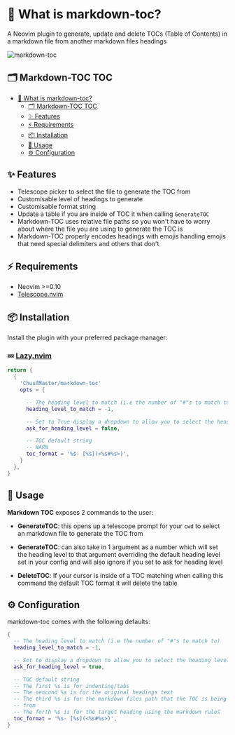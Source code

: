 # 🧐 What is markdown-toc?

A Neovim plugin to generate, update and delete TOCs (Table of Contents) in a
markdown file from another markdown files headings

![markdown-toc](https://github.com/ChuufMaster/markdown-toc/assets/82512988/47c3abe3-b752-4dbe-8359-b112786656a9)

## 🗂️ Markdown-TOC TOC

- [🧐 What is markdown-toc?](<#-what-is-markdown-toc?>)
  - [🗂️ Markdown-TOC TOC](<#%EF%B8%8F-markdown-toc-toc>)
  - [✨ Features](<#-features>)
  - [⚡️ Requirements](<#%EF%B8%8F-requirements>)
  - [📦 Installation](<#-installation>)
  - [🚀 Usage](<#-usage>)
  - [⚙️ Configuration](<#%EF%B8%8F-configuration>)

## ✨ Features

- Telescope picker to select the file to generate the TOC from
- Customisable level of headings to generate
- Customisable format string
- Update a table if you are inside of TOC it when calling `GenerateTOC`
- Markdown-TOC uses relative file paths so you won't have to worry about where
  the file you are using to generate the TOC is
- Markdown-TOC properly encodes headings with emojis handling emojis that need
  special delimiters and others that don't

## ⚡️ Requirements

- Neovim >=0.10
- [Telescope.nvim](https://github.com/nvim-telescope/telescope.nvim)

## 📦 Installation

Install the plugin with your preferred package manager:

### 💤 [Lazy.nvim](https://github/folke/lazy.nvim)

```lua
return {
  {
    'ChuufMaster/markdown-toc'
    opts = {

      -- The heading level to match (i.e the number of "#"s to match to) max 6
      heading_level_to_match = -1,

      -- Set to True display a dropdown to allow you to select the heading level
      ask_for_heading_level = false,

      -- TOC default string
      -- WARN
      toc_format = '%s- [%s](<%s#%s>)',
    }
  },
}
```

## 🚀 Usage

**Markdown TOC** exposes 2 commands to the user:

- **GenerateTOC**: this opens up a telescope prompt for your `cwd` to select an
  markdown file to generate the TOC from
- **GenerateTOC**: can also take in 1 argument as a number which will set the
  heading level to that argument overriding the default heading level set in
  your config and will also ignore if you set to ask for heading level

- **DeleteTOC**: If your cursor is inside of a TOC matching when calling this command
  the default TOC format it will delete the table

## ⚙️ Configuration

markdown-toc comes with the following defaults:

```lua
{
  -- The heading level to match (i.e the number of "#"s to match to)
  heading_level_to_match = -1,

  -- Set to display a dropdown to allow you to select the heading level
  ask_for_heading_level = true,

  -- TOC default string
  -- The first %s is for indenting/tabs
  -- The sencond %s is for the original headings text
  -- The third %s is for the markdown files path that the TOC is being generated
  -- from
  -- The forth %s is for the target heading using the markdown rules
  toc_format = '%s- [%s](<%s#%s>)',
}
```
